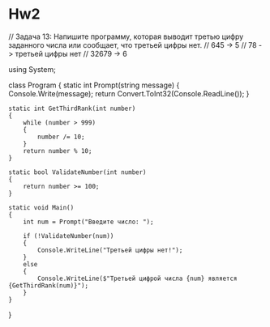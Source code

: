 # Hw2
// Задача 13: Напишите программу, которая выводит третью цифру заданного числа или сообщает, что третьей цифры нет.
// 645 -> 5
// 78 -> третьей цифры нет
// 32679 -> 6

using System;

class Program
{
    static int Prompt(string message)
    {
        Console.Write(message);
        return Convert.ToInt32(Console.ReadLine());
    }

    static int GetThirdRank(int number)
    {
        while (number > 999)
        {
            number /= 10;
        }
        return number % 10;
    }

    static bool ValidateNumber(int number)
    {
        return number >= 100;
    }

    static void Main()
    {
        int num = Prompt("Введите число: ");

        if (!ValidateNumber(num))
        {
            Console.WriteLine("Третьей цифры нет!");
        }
        else
        {
            Console.WriteLine($"Третьей цифрой числа {num} является {GetThirdRank(num)}");
        }
    }
}
